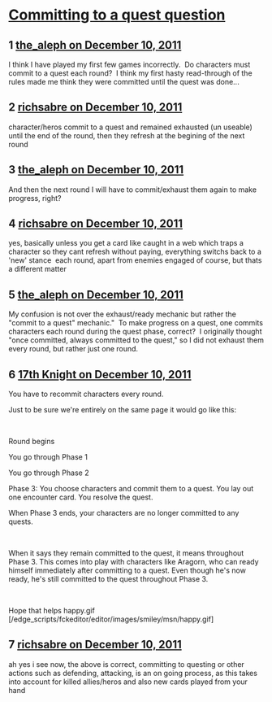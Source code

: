 # [Committing to a quest question](https://community.fantasyflightgames.com/topic/57407-committing-to-a-quest-question/)

## 1 [the_aleph on December 10, 2011](https://community.fantasyflightgames.com/topic/57407-committing-to-a-quest-question/?do=findComment&comment=566162)

I think I have played my first few games incorrectly.  Do characters must commit to a quest each round?  I think my first hasty read-through of the rules made me think they were committed until the quest was done...

## 2 [richsabre on December 10, 2011](https://community.fantasyflightgames.com/topic/57407-committing-to-a-quest-question/?do=findComment&comment=566165)

character/heros commit to a quest and remained exhausted (un useable) until the end of the round, then they refresh at the begining of the next round

## 3 [the_aleph on December 10, 2011](https://community.fantasyflightgames.com/topic/57407-committing-to-a-quest-question/?do=findComment&comment=566173)

And then the next round I will have to commit/exhaust them again to make progress, right?

## 4 [richsabre on December 10, 2011](https://community.fantasyflightgames.com/topic/57407-committing-to-a-quest-question/?do=findComment&comment=566178)

yes, basically unless you get a card like caught in a web which traps a character so they cant refresh without paying, everything switchs back to a 'new' stance  each round, apart from enemies engaged of course, but thats a different matter

## 5 [the_aleph on December 10, 2011](https://community.fantasyflightgames.com/topic/57407-committing-to-a-quest-question/?do=findComment&comment=566199)

My confusion is not over the exhaust/ready mechanic but rather the "commit to a quest" mechanic."  To make progress on a quest, one commits characters each round during the quest phase, correct?  I originally thought "once committed, always committed to the quest," so I did not exhaust them every round, but rather just one round.

## 6 [17th Knight on December 10, 2011](https://community.fantasyflightgames.com/topic/57407-committing-to-a-quest-question/?do=findComment&comment=566202)

You have to recommit characters every round.

Just to be sure we're entirely on the same page it would go like this:

 

Round begins

You go through Phase 1

You go through Phase 2

Phase 3: You choose characters and commit them to a quest. You lay out one encounter card. You resolve the quest.

When Phase 3 ends, your characters are no longer committed to any quests.

 

When it says they remain committed to the quest, it means throughout Phase 3. This comes into play with characters like Aragorn, who can ready himself immediately after committing to a quest. Even though he's now ready, he's still committed to the quest throughout Phase 3.

 

Hope that helps happy.gif [/edge_scripts/fckeditor/editor/images/smiley/msn/happy.gif]

## 7 [richsabre on December 10, 2011](https://community.fantasyflightgames.com/topic/57407-committing-to-a-quest-question/?do=findComment&comment=566204)

ah yes i see now, the above is correct, committing to questing or other actions such as defending, attacking, is an on going process, as this takes into account for killed allies/heros and also new cards played from your hand

